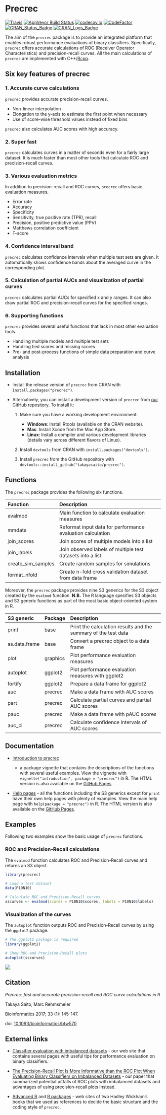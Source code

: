 
# Precrec

[![Travis](https://travis-ci.org/takayasaito/precrec.svg?branch=master)](https://travis-ci.org/takayasaito/precrec)
[![AppVeyor Build
Status](https://ci.appveyor.com/api/projects/status/github/takayasaito/precrec?branch=master&svg=true)](https://ci.appveyor.com/project/takayasaito/precrec)
[![codecov.io](https://codecov.io/github/takayasaito/precrec/coverage.svg?branch=master)](https://codecov.io/github/takayasaito/precrec?branch=master)
[![CodeFactor](https://www.codefactor.io/repository/github/takayasaito/precrec/badge)](https://www.codefactor.io/repository/github/takayasaito/precrec)
[![CRAN\_Status\_Badge](https://www.r-pkg.org/badges/version-ago/precrec)](https://cran.r-project.org/package=precrec)
[![CRAN\_Logs\_Badge](https://cranlogs.r-pkg.org/badges/grand-total/precrec)](https://cran.r-project.org/package=precrec)

The aim of the `precrec` package is to provide an integrated platform
that enables robust performance evaluations of binary classifiers.
Specifically, `precrec` offers accurate calculations of ROC (Receiver
Operator Characteristics) and precision-recall curves. All the main
calculations of `precrec` are implemented with
C++/[Rcpp](https://cran.r-project.org/package=Rcpp).

## Six key features of precrec

### 1\. Accurate curve calculations

`precrec` provides accurate precision-recall curves.

  - Non-linear interpolation
  - Elongation to the y-axis to estimate the first point when necessary
  - Use of score-wise threshold values instead of fixed bins

`precrec` also calculates AUC scores with high accuracy.

### 2\. Super fast

`precrec` calculates curves in a matter of seconds even for a fairly
large dataset. It is much faster than most other tools that calculate
ROC and precision-recall curves.

### 3\. Various evaluation metrics

In addition to precision-recall and ROC curves, `precrec` offers basic
evaluation measures.

  - Error rate
  - Accuracy
  - Specificity
  - Sensitivity, true positive rate (TPR), recall
  - Precision, positive predictive value (PPV)
  - Matthews correlation coefficient
  - F-score

### 4\. Confidence interval band

`precrec` calculates confidence intervals when multiple test sets are
given. It automatically shows confidence bands about the averaged curve
in the corresponding plot.

### 5\. Calculation of partial AUCs and visualization of partial curves

`precrec` calculates partial AUCs for specified x and y ranges. It can
also draw partial ROC and precision-recall curves for the specified
ranges.

### 6\. Supporting functions

`precrec` provides several useful functions that lack in most other
evaluation tools.

  - Handling multiple models and multiple test sets
  - Handling tied scores and missing scores
  - Pre- and post-process functions of simple data preparation and curve
    analysis

## Installation

  - Install the release version of `precrec` from CRAN with
    `install.packages("precrec")`.

  - Alternatively, you can install a development version of `precrec`
    from [our GitHub
    repository](https://github.com/takayasaito/precrec). To install it:
    
    1.  Make sure you have a working development environment.
        
          - **Windows**: Install Rtools (available on the CRAN website).
          - **Mac**: Install Xcode from the Mac App Store.
          - **Linux**: Install a compiler and various development
            libraries (details vary across different flavors of Linux).
    
    2.  Install `devtools` from CRAN with
        `install.packages("devtools")`.
    
    3.  Install `precrec` from the GitHub repository with
        `devtools::install_github("takayasaito/precrec")`.

## Functions

The `precrec` package provides the following six functions.

| Function             | Description                                                |
| :------------------- | :--------------------------------------------------------- |
| evalmod              | Main function to calculate evaluation measures             |
| mmdata               | Reformat input data for performance evaluation calculation |
| join\_scores         | Join scores of multiple models into a list                 |
| join\_labels         | Join observed labels of multiple test datasets into a list |
| create\_sim\_samples | Create random samples for simulations                      |
| format\_nfold        | Create n-fold cross validation dataset from data frame     |

Moreover, the `precrec` package provides nine S3 generics for the S3
object created by the `evalmod` function. **N.B.** The R language
specifies S3 objects and S3 generic functions as part of the most basic
object-oriented system in R.

| S3 generic    | Package  | Description                                                    |
| :------------ | :------- | :------------------------------------------------------------- |
| print         | base     | Print the calculation results and the summary of the test data |
| as.data.frame | base     | Convert a precrec object to a data frame                       |
| plot          | graphics | Plot performance evaluation measures                           |
| autoplot      | ggplot2  | Plot performance evaluation measures with ggplot2              |
| fortify       | ggplot2  | Prepare a data frame for ggplot2                               |
| auc           | precrec  | Make a data frame with AUC scores                              |
| part          | precrec  | Calculate partial curves and partial AUC scores                |
| pauc          | precrec  | Make a data frame with pAUC scores                             |
| auc\_ci       | precrec  | Calculate confidence intervals of AUC scores                   |

## Documentation

  - [Introduction to
    precrec](https://takayasaito.github.io/precrec/articles/introduction.html)
    - a package vignette that contains the descriptions of the functions
    with several useful examples. View the vignette with
    `vignette("introduction", package = "precrec")` in R. The HTML
    version is also available on the [GitHub
    Pages](https://takayasaito.github.io/precrec/articles/introduction.html).

  - [Help pages](https://takayasaito.github.io/precrec/reference) - all
    the functions including the S3 generics except for `print` have
    their own help pages with plenty of examples. View the main help
    page with `help(package = "precrec")` in R. The HTML version is also
    available on the [GitHub
    Pages](https://takayasaito.github.io/precrec/reference).

## Examples

Following two examples show the basic usage of `precrec` functions.

### ROC and Precision-Recall calculations

The `evalmod` function calculates ROC and Precision-Recall curves and
returns an S3 object.

``` r
library(precrec)

# Load a test dataset
data(P10N10)

# Calculate ROC and Precision-Recall curves
sscurves <- evalmod(scores = P10N10$scores, labels = P10N10$labels)
```

### Visualization of the curves

The `autoplot` function outputs ROC and Precision-Recall curves by using
the `ggplot2` package.

``` r
# The ggplot2 package is required 
library(ggplot2)

# Show ROC and Precision-Recall plots
autoplot(sscurves)
```

![](https://rawgit.com/takayasaito/precrec/master/README_files/figure-markdown_github/unnamed-chunk-2-1.png)

## Citation

*Precrec: fast and accurate precision-recall and ROC curve calculations
in R*

Takaya Saito; Marc Rehmsmeier

Bioinformatics 2017; 33 (1): 145-147.

doi:
[10.1093/bioinformatics/btw570](https://doi.org/10.1093/bioinformatics/btw570)

## External links

  - [Classifier evaluation with imbalanced
    datasets](https://classeval.wordpress.com/) - our web site that
    contains several pages with useful tips for performance evaluation
    on binary classifiers.

  - [The Precision-Recall Plot Is More Informative than the ROC Plot
    When Evaluating Binary Classifiers on Imbalanced
    Datasets](https://doi.org/10.1371/journal.pone.0118432) - our paper
    that summarized potential pitfalls of ROC plots with imbalanced
    datasets and advantages of using precision-recall plots instead.

  - [Advanced R](https://adv-r.hadley.nz) and [R
    packages](https://r-pkgs.org) - web sites of two Hadley Wickham’s
    books that we used as references to decide the basic structure and
    the coding style of `precrec`.
